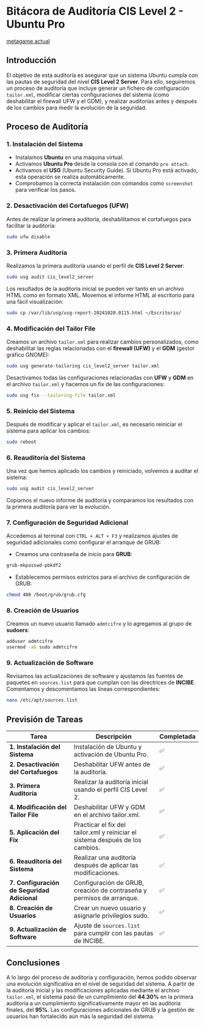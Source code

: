 
# Bitácora de Auditoría CIS Level 2 - Ubuntu Pro
[metagame actual](https://github.com/cifpfbmoll/proyecto-seguridad-en-redes-corporativas-grupo-bts-borja-tomeu-y-santiago/blob/tcifre-capturas/6e202659389977a8370e4ec617d562159bc04ab5ae7219139ffdd1561663fa55_1.gif?raw=true)
## **Introducción**
El objetivo de esta auditoría es asegurar que un sistema Ubuntu cumpla con las pautas de seguridad del nivel **CIS Level 2 Server**. Para ello, seguiremos un proceso de auditoría que incluye generar un fichero de configuración `tailor.xml`, modificar ciertas configuraciones del sistema (como deshabilitar el firewall UFW y el GDM), y realizar auditorías antes y después de los cambios para medir la evolución de la seguridad.

## **Proceso de Auditoría**

### 1. **Instalación del Sistema**
- Instalamos **Ubuntu** en una máquina virtual.
- Activamos **Ubuntu Pro** desde la consola con el comando `pro attach`.
- Activamos el **USG** (Ubuntu Security Guide). Si Ubuntu Pro está activado, esta operación se realiza automáticamente.
- Comprobamos la correcta instalación con comandos como `screenshot` para verificar los pasos.

### 2. **Desactivación del Cortafuegos (UFW)**
Antes de realizar la primera auditoría, deshabilitamos el cortafuegos para facilitar la auditoría:
```bash
sudo ufw disable
```

### 3. **Primera Auditoría**
Realizamos la primera auditoría usando el perfil de **CIS Level 2 Server**:
```bash
sudo usg audit cis_level2_server
```
Los resultados de la auditoría inicial se pueden ver tanto en un archivo HTML como en formato XML. Movemos el informe HTML al escritorio para una fácil visualización:
```bash
sudo cp /var/lib/usg/usg-report-20241020.0115.html ~/Escritorio/
```

### 4. **Modificación del Tailor File**
Creamos un archivo `tailor.xml` para realizar cambios personalizados, como deshabilitar las reglas relacionadas con el **firewall (UFW)** y el **GDM** (gestor gráfico GNOME):
```bash
sudo usg generate-tailoring cis_level2_server tailor.xml
```
Desactivamos todas las configuraciones relacionadas con **UFW** y **GDM** en el archivo `tailor.xml` y hacemos un fix de las configuraciones:
```bash
sudo usg fix --tailoring-file tailor.xml
```

### 5. **Reinicio del Sistema**
Después de modificar y aplicar el `tailor.xml`, es necesario reiniciar el sistema para aplicar los cambios:
```bash
sudo reboot
```

### 6. **Reauditoría del Sistema**
Una vez que hemos aplicado los cambios y reiniciado, volvemos a auditar el sistema:
```bash
sudo usg audit cis_level2_server
```
Copiamos el nuevo informe de auditoría y comparamos los resultados con la primera auditoría para ver la evolución.

### 7. **Configuración de Seguridad Adicional**
Accedemos al terminal con `CTRL + ALT + F3` y realizamos ajustes de seguridad adicionales como configurar el arranque de GRUB:
- Creamos una contraseña de inicio para **GRUB**:
```bash
grub-mkpasswd-pbkdf2
```
- Establecemos permisos estrictos para el archivo de configuración de GRUB:
```bash
chmod 400 /boot/grub/grub.cfg
```

### 8. **Creación de Usuarios**
Creamos un nuevo usuario llamado `admtcifre` y lo agregamos al grupo de **sudoers**:
```bash
adduser admtcifre
usermod -aG sudo admtcifre
```

### 9. **Actualización de Software**
Revisamos las actualizaciones de software y ajustamos las fuentes de paquetes en `sources.list` para que cumplan con las directrices de **INCIBE**. Comentamos y descomentamos las líneas correspondientes:
```bash
nano /etc/apt/sources.list
```

## **Previsión de Tareas**

| Tarea | Descripción | Completada |
|-------|-------------|------------|
| **1. Instalación del Sistema** | Instalación de Ubuntu y activación de Ubuntu Pro. | ✅ |
| **2. Desactivación del Cortafuegos** | Deshabilitar UFW antes de la auditoría. | ✅ |
| **3. Primera Auditoría** | Realizar la auditoría inicial usando el perfil CIS Level 2. | ✅ |
| **4. Modificación del Tailor File** | Deshabilitar UFW y GDM en el archivo tailor.xml. | ✅ |
| **5. Aplicación del Fix** | Practicar el fix del tailor.xml y reiniciar el sistema después de los cambios. | ✅ |
| **6. Reauditoría del Sistema** | Realizar una auditoría después de aplicar las modificaciones. | ✅ |
| **7. Configuración de Seguridad Adicional** | Configuración de GRUB, creación de contraseña y permisos de arranque. | ✅ |
| **8. Creación de Usuarios** | Crear un nuevo usuario y asignarle privilegios sudo. | ✅ |
| **9. Actualización de Software** | Ajuste de `sources.list` para cumplir con las pautas de INCIBE. | ✅ |

## **Conclusiones**
A lo largo del proceso de auditoría y configuración, hemos podido observar una evolución significativa en el nivel de seguridad del sistema. A partir de la auditoría inicial y las modificaciones aplicadas mediante el archivo `tailor.xml`, el sistema pasó de un cumplimiento del **44.30%** en la primera auditoría a un cumplimiento significativamente mayor en las auditoría finales, del **95%**. Las configuraciones adicionales de GRUB y la gestión de usuarios han fortalecido aún más la seguridad del sistema.
